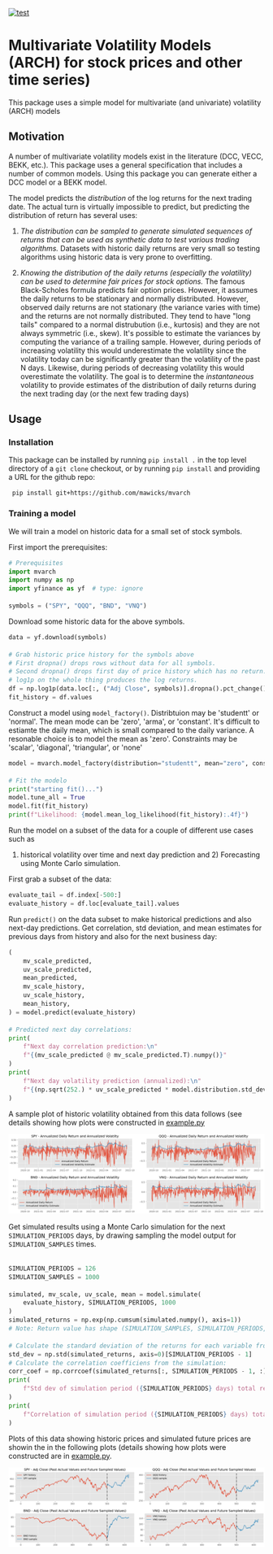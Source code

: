 [![test](https://github.com/mawicks/mvarch/actions/workflows/pythonapp.yml/badge.svg)](https://github.com/mawicks/mvarch/actions/workflows/pythonapp.yml)

# Multivariate Volatility Models (ARCH) for stock prices and other time series)

This package uses a simple model for multivariate (and univariate) volatility (ARCH) models

## Motivation

A number of multivariate volatility models exist in the literature (DCC, VECC, BEKK,  etc.).
This package uses a general specification that includes a number of common models.
Using this package you can generate either a DCC model or a BEKK model.

The model predicts the *distribution* of the log returns for the next trading date.
The actual turn is virtually impossible to predict, but predicting the
distribution of return has several uses:

1. *The distribution can be sampled to generate simulated sequences of returns
   that can be used as synthetic data to test various trading algorithms.*
   Datasets with historic daily returns are very small so testing algorithms using
   historic data is very prone to overfitting.


2. *Knowing the distribution of the daily returns (especially the volatility)
   can be used to determine fair prices for stock options.*  The famous
   Black-Scholes formula predicts fair option prices.  However, it assumes the
   daily returns to be stationary and normally distributed.  However, observed
   daily returns are not stationary (the variance varies with time) and the
   returns are not normally distributed.  They tend to have "long tails"
   compared to a normal distrubution (i.e., kurtosis) and they are not always symmetric
   (i.e., skew).  It's possible to estimate the variances by computing the
   variance of a trailing sample.  However, during periods of increasing
   volatility this would underestimate the volatility since the volatility today
   can be significantly greater than the volatility of the past N days.
   Likewise, during periods of
   decreasing volatility this would overestimate the volatility.  The goal is to
   determine the *instantaneous* volatility to provide estimates of the distribution of
   daily returns during the next trading day (or the next few trading days)

## Usage

### Installation

This package can be installed by running `pip install .` in the top level directory of
a `git clone` checkout, or by running `pip install` and providing a URL for the github repo:

     pip install git+https://github.com/mawicks/mvarch

### Training a model

We will train a model on historic data for a small set of stock symbols.

First import the prerequisites:

```python
# Prerequisites
import mvarch
import numpy as np
import yfinance as yf  # type: ignore

symbols = ("SPY", "QQQ", "BND", "VNQ")

```
Download some historic data for the above symbols.

```python
data = yf.download(symbols)

# Grab historic price history for the symbols above
# First dropna() drops rows without data for all symbols.
# Second dropna() drops first day of price history which has no return.
# log1p on the whole thing produces the log returns.
df = np.log1p(data.loc[:, ("Adj Close", symbols)].dropna().pct_change().dropna())
fit_history = df.values

```

Construct a model using `model_factory()`.  Distribtuion may be 'studentt' or 'normal'.
The mean mode can be 'zero', 'arma', or 'constant'.  It's difficult to estiamte
the daily mean, which is small compared to the daily variance.  A resonable choice is
to model the mean as 'zero'.  Constraints may be 'scalar', 'diagonal', 'triangular', or
'none'
```python
model = mvarch.model_factory(distribution="studentt", mean="zero", constraint="none")

# Fit the modelo
print("starting fit()...")
model.tune_all = True
model.fit(fit_history)
print(f"Likelihood: {model.mean_log_likelihood(fit_history):.4f}")
```

Run the model on a subset of the data for a couple of different use cases such as
 1) historical volatility over time and next day prediction and 2) Forecasting using
Monte Carlo simulation.

First grab a subset of the data:
```python
evaluate_tail = df.index[-500:]
evaluate_history = df.loc[evaluate_tail].values
```

Run `predict()` on the data subset to make historical predictions and also next-day predictions.
Get correlation, std deviation, and mean estimates for
previous days from history and also for the next business day:
```python
(
    mv_scale_predicted,
    uv_scale_predicted,
    mean_predicted,
    mv_scale_history,
    uv_scale_history,
    mean_history,
) = model.predict(evaluate_history)

# Predicted next day correlations:
print(
    f"Next day correlation prediction:\n"
    f"{(mv_scale_predicted @ mv_scale_predicted.T).numpy()}"
)
print(
    f"Next day volatility prediction (annualized):\n"
    f"{(np.sqrt(252.) * uv_scale_predicted * model.distribution.std_dev()).numpy()}"
)

```

A sample plot of historic volatility obtained from this data follows
(see details showing how plots were constructed in [example.py](/src/mvarch/example.py)

![Historic Volatility](figures/fig1.png)

Get simulated results using a Monte Carlo simulation for the next
`SIMULATION_PERIODS` days, by drawing sampling the model output
for `SIMULATION_SAMPLES` times.

```python

SIMULATION_PERIODS = 126
SIMULATION_SAMPLES = 1000

simulated, mv_scale, uv_scale, mean = model.simulate(
    evaluate_history, SIMULATION_PERIODS, 1000
)
simulated_returns = np.exp(np.cumsum(simulated.numpy(), axis=1))
# Note: Return value has shape (SIMULATION_SAMPLES, SIMULATION_PERIODS, STOCK_SYMBOLS)

# Calculate the standard deviation of the returns for each variable from the simulation:
std_dev = np.std(simulated_returns, axis=0)[SIMULATION_PERIODS - 1]
# Calculate the correlation coefficiens from the simulation:
corr_coef = np.corrcoef(simulated_returns[:, SIMULATION_PERIODS - 1, :], rowvar=False)
print(
    f"Std dev of simulation period ({SIMULATION_PERIODS} days) total returns:\n{std_dev}"
)
print(
    f"Correlation of simulation period ({SIMULATION_PERIODS} days) total returns:\n{corr_coef}"
)

```

Plots of this data showing historic prices and simulated future prices are showin the in
the following plots (details showing how plots were constructed are in [example.py](/src/mvarch/example.py).

![Monte Carlo Simulation](figures/fig2.png)



